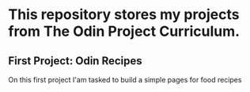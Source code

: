 # This repository stores my projects from The Odin Project Curriculum.

## First Project: Odin Recipes

On this first project I'am tasked to build a simple pages for food recipes

